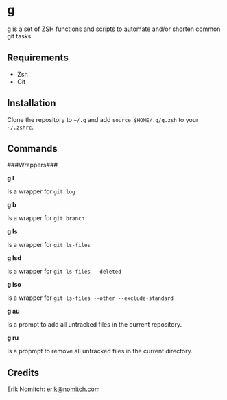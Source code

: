 g
=
g is a set of ZSH functions and scripts to automate and/or shorten common git tasks.

Requirements
------------
* Zsh
* Git

Installation
------------
Clone the repository to `~/.g` and add `source $HOME/.g/g.zsh` to your `~/.zshrc`.

Commands
--------

###Wrappers###

**g l**

Is a wrapper for `git log`

**g b**

Is a wrapper for `git branch`

**g ls**

Is a wrapper for `git ls-files`

**g lsd**

Is a wrapper for `git ls-files --deleted`

**g lso**

Is a wrapper for `git ls-files --other --exclude-standard`

**g au**

Is a prompt to add all untracked files in the current repository.

**g ru**

Is a propmpt to remove all untracked files in the current directory.

Credits
-------
Erik Nomitch: erik@nomitch.com
